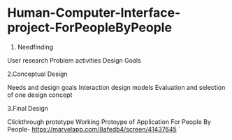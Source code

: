 # Human-Computer-Interface-project-ForPeopleByPeople


1. Needfinding

User research
Problem activities
Design Goals

2.Conceptual Design

Needs and design goals
Interaction design models
Evaluation and selection of one design concept

3.Final Design

Clickthrough prototype Working Protoype of Application For People By People-
https://marvelapp.com/8afedb4/screen/41437645 `

